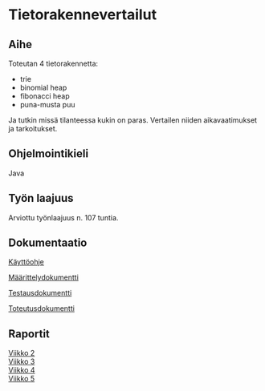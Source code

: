 # Tietorakennevertailut

## Aihe
Toteutan 4 tietorakennetta:  
 - trie
 - binomial heap
 - fibonacci heap
 - puna-musta puu  

Ja tutkin missä tilanteessa kukin on paras. Vertailen niiden aikavaatimukset ja tarkoitukset.

## Ohjelmointikieli
Java

## Työn laajuus
Arviottu työnlaajuus n. 107 tuntia.

## Dokumentaatio
[Käyttöohje]( https://github.com/olegTervo/hakuVertailu/blob/master/Dokumentaatio/Kayttoohje.md )

[Määrittelydokumentti]( https://github.com/olegTervo/hakuVertailu/blob/master/Dokumentaatio/Maarittelydokumentti.md )

[Testausdokumentti]( https://github.com/olegTervo/hakuVertailu/blob/master/Dokumentaatio/Testausdokumentti.md )

[Toteutusdokumentti]( https://github.com/olegTervo/hakuVertailu/blob/master/Dokumentaatio/Toteutusdokumentti.md )

## Raportit
[Viikko 2]( https://github.com/olegTervo/hakuVertailu/blob/master/Raportit/viikko2.md )  
[Viikko 3]( https://github.com/olegTervo/hakuVertailu/blob/master/Raportit/viikko3.md )  
[Viikko 4]( https://github.com/olegTervo/hakuVertailu/blob/master/Raportit/viikko4.md )  
[Viikko 5]( https://github.com/olegTervo/hakuVertailu/blob/master/Raportit/viikko5.md )  
